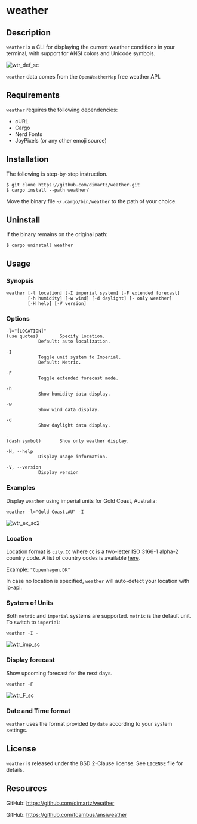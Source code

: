 # weather


## Description

`weather` is a CLI for displaying the current weather conditions in your terminal,
with support for ANSI colors and Unicode symbols.

![wtr_def_sc](https://user-images.githubusercontent.com/98893034/194855543-759d83ba-6ae9-4c9c-a06b-326079fa9c20.png)

`weather` data comes from the `OpenWeatherMap` free weather API.


## Requirements

`weather` requires the following dependencies:

- cURL
- Cargo
- Nerd Fonts
- JoyPixels (or any other emoji source)


## Installation

The following is step-by-step instruction.

```
$ git clone https://github.com/dimartz/weather.git
$ cargo install --path weather/
```
Move the binary file `~/.cargo/bin/weather` to the path of your choice.


## Uninstall

If the binary remains on the original path:
```
$ cargo uninstall weather
```


## Usage

### Synopsis

	weather [-l location] [-I imperial system] [-F extended forecast]
	        [-h humidity] [-w wind] [-d daylight] [- only weather]
	        [-H help] [-V version]

### Options

	-l="[LOCATION]"
	(use quotes)		Specify location.
				Default: auto localization.
	
	-I
				Toggle unit system to Imperial.
				Default: Metric.
	
	-F
				Toggle extended forecast mode.
	
	-h
				Show humidity data display.
	
	-w
				Show wind data display.
		
	-d
				Show daylight data display.
		
	-
	(dash symbol)		Show only weather display.
	
	-H, --help
				Display usage information.
		
	-V, --version
				Display version

### Examples

Display `weather` using imperial units for Gold Coast, Australia:

	weather -l="Gold Coast,AU" -I

![wtr_ex_sc2](https://user-images.githubusercontent.com/98893034/195021751-a7cce47a-87c3-460c-b06d-52fe9ba0da64.png)

### Location

Location format is `city,CC` where `CC` is a two-letter ISO 3166-1 alpha-2 country code.
A list of country codes is available [here][1].

Example: `"Copenhagen,DK"`

In case no location is specified, `weather` will auto-detect your location with [ip-api][2].

### System of Units

Both `metric` and `imperial` systems are supported.
`metric` is the default unit. To switch to `imperial`:

	weather -I -

![wtr_imp_sc](https://user-images.githubusercontent.com/98893034/195007249-8c4dc0ab-21b9-459f-91e5-56c27933c67a.png)

### Display forecast

Show upcoming forecast for the next days.

	weather -F

![wtr_F_sc](https://user-images.githubusercontent.com/98893034/195029475-dfbb9690-4df6-4649-b9a6-3ce7f50725ec.png)

### Date and Time format

`weather` uses the format provided by `date` according to your system settings.


## License

`weather` is released under the BSD 2-Clause license. See `LICENSE` file for details.


## Resources

GitHub: https://github.com/dimartz/weather

GitHub: https://github.com/fcambus/ansiweather

[1]: https://www.statdns.com/cctlds/
[2]: https://ip-api.com/
